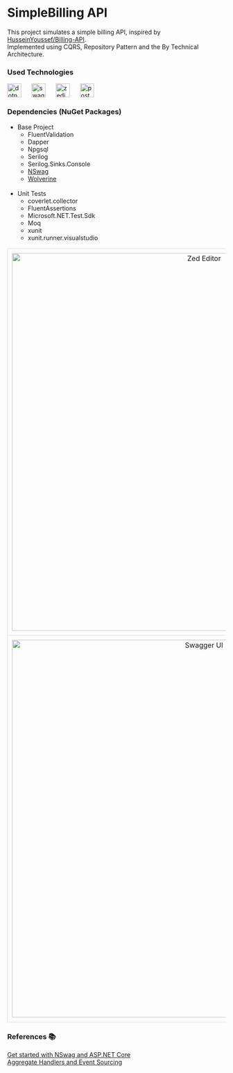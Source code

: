 # SimpleBilling API
This project simulates a simple billing API, inspired by <a href="https://github.com/HusseinYoussef/Billing-API">HusseinYoussef/Billing-API</a>.<br/>
Implemented using CQRS, Repository Pattern and the By Technical Architecture. <br/>

<h3>Used Technologies</h3>
<div style="display: flex; gap: 10px;">
    <img height="32" width="32" src="https://cdn.simpleicons.org/dotnet" alt="dotnet" />&nbsp;
    <img height="32" width="32" src="https://cdn.simpleicons.org/swagger" alt="swagger" />&nbsp;
    <img height="32" width="32" src="https://cdn.simpleicons.org/zedindustries" alt="zedindustries" />&nbsp;
    <img height="32" width="32" src="https://cdn.simpleicons.org/postgresql" alt="postgresql" />&nbsp;
</div>

### Dependencies (NuGet Packages)
<ul>
    <li>Base Project
        <ul>
            <li>FluentValidation</li>
            <li>Dapper</li>
            <li>Npgsql</li>
            <li>Serilog</li>
            <li>Serilog.Sinks.Console</li>
            <li><a href="https://github.com/RicoSuter/NSwag">NSwag</a></li>
            <li><a href="https://github.com/JasperFx/wolverine">Wolverine</a></li>
        </ul>
    </li></br>
    <li>Unit Tests
        <ul>
            <li>coverlet.collector</li>
            <li>FluentAssertions</li>
            <li>Microsoft.NET.Test.Sdk</li>
            <li>Moq</li>
            <li>xunit</li>
            <li>xunit.runner.visualstudio</li>
        </ul>
    </li>
</ul>

<table style="width: 100%; text-align: center; border-spacing: 20px;">
  <tr>
    <td style="border: 1px solid #ddd; padding: 10px;">
      <img src="https://github.com/user-attachments/assets/1f627501-113c-4b8f-b565-bec4af9ce51b" alt="Zed Editor" width="870">
    </td>
  </tr>
  <tr>
    <td style="border: 1px solid #ddd; padding: 10px;">
      <img src="https://github.com/user-attachments/assets/6b96d3bc-addb-423f-a399-47b065556ea4" alt="Swagger UI" width="870">
    </td>
  </tr>
</table>

<h3>References 📚</h3>
<a href="https://learn.microsoft.com/en-us/aspnet/core/tutorials/getting-started-with-nswag?view=aspnetcore-8.0&tabs=visual-studio">Get started with NSwag and ASP.NET Core</a><br/>
<a href="https://wolverinefx.net/guide/durability/marten/event-sourcing.html">Aggregate Handlers and Event Sourcing</a><br/>
